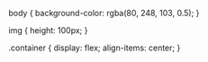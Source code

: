 body {
    background-color: rgba(80, 248, 103, 0.5); 
} 

img {
    height: 100px;
}

.container {
    display: flex;
    align-items: center;
}
